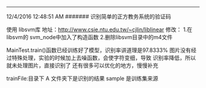 ---
12/4/2016 12:48:51 AM 
####### 识别简单的正方教务系统的验证码 

使用 libsvm库 地址：http://www.csie.ntu.edu.tw/~cjlin/liblinear
修改：
1.在libsvm的 svm_node中加入了构造函数
2.删除libsvm目录中的m4文件

MainTest.train()函数已经训练好了模型，识别率讲道理是97.8333%
图片没有经过特殊处理，实验的时候加上去噪函数，会使字符变细，导致
识别率降低，所以就未处理图片，直接识别了
还有很多可以优化的地方，慢慢补充

trainFile:目录下
	A 文件夹下是识别的结果
	sample 是训练集来源
